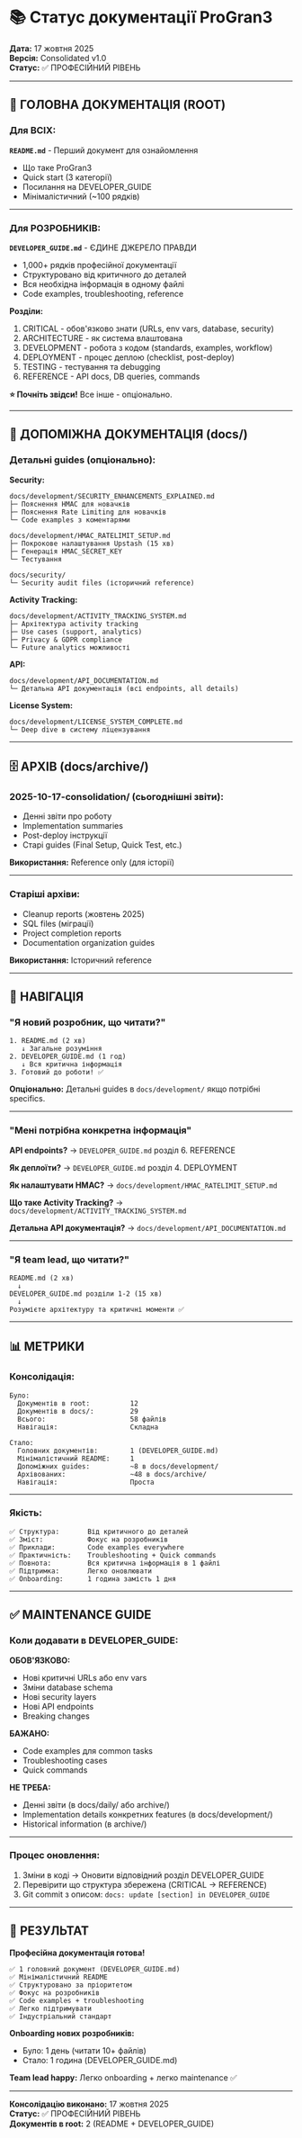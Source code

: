 # 📚 Статус документації ProGran3

**Дата:** 17 жовтня 2025  
**Версія:** Consolidated v1.0  
**Статус:** ✅ ПРОФЕСІЙНИЙ РІВЕНЬ

---

## 📄 ГОЛОВНА ДОКУМЕНТАЦІЯ (ROOT)

### Для ВСІХ:

**`README.md`** - Перший документ для ознайомлення
- Що таке ProGran3
- Quick start (3 категорії)
- Посилання на DEVELOPER_GUIDE
- Мінімалістичний (~100 рядків)

---

### Для РОЗРОБНИКІВ:

**`DEVELOPER_GUIDE.md`** - ЄДИНЕ ДЖЕРЕЛО ПРАВДИ
- 1,000+ рядків професійної документації
- Структуровано від критичного до деталей
- Вся необхідна інформація в одному файлі
- Code examples, troubleshooting, reference

**Розділи:**
1. CRITICAL - обов'язково знати (URLs, env vars, database, security)
2. ARCHITECTURE - як система влаштована
3. DEVELOPMENT - робота з кодом (standards, examples, workflow)
4. DEPLOYMENT - процес деплою (checklist, post-deploy)
5. TESTING - тестування та debugging
6. REFERENCE - API docs, DB queries, commands

**⭐ Почніть звідси!** Все інше - опціонально.

---

## 📂 ДОПОМІЖНА ДОКУМЕНТАЦІЯ (docs/)

### Детальні guides (опціонально):

**Security:**
```
docs/development/SECURITY_ENHANCEMENTS_EXPLAINED.md
├─ Пояснення HMAC для новачків
├─ Пояснення Rate Limiting для новачків
└─ Code examples з коментарями

docs/development/HMAC_RATELIMIT_SETUP.md
├─ Покрокове налаштування Upstash (15 хв)
├─ Генерація HMAC_SECRET_KEY
└─ Тестування

docs/security/
└─ Security audit files (історичний reference)
```

**Activity Tracking:**
```
docs/development/ACTIVITY_TRACKING_SYSTEM.md
├─ Архітектура activity tracking
├─ Use cases (support, analytics)
├─ Privacy & GDPR compliance
└─ Future analytics можливості
```

**API:**
```
docs/development/API_DOCUMENTATION.md
└─ Детальна API документація (всі endpoints, all details)
```

**License System:**
```
docs/development/LICENSE_SYSTEM_COMPLETE.md
└─ Deep dive в систему ліцензування
```

---

## 🗄️ АРХІВ (docs/archive/)

### 2025-10-17-consolidation/ (сьогоднішні звіти):
- Денні звіти про роботу
- Implementation summaries
- Post-deploy інструкції
- Старі guides (Final Setup, Quick Test, etc.)

**Використання:** Reference only (для історії)

---

### Старіші архіви:
- Cleanup reports (жовтень 2025)
- SQL files (міграції)
- Project completion reports
- Documentation organization guides

**Використання:** Історичний reference

---

## 🎯 НАВІГАЦІЯ

### "Я новий розробник, що читати?"

```
1. README.md (2 хв)
   ↓ Загальне розуміння
2. DEVELOPER_GUIDE.md (1 год)
   ↓ Вся критична інформація
3. Готовий до роботи! ✅
```

**Опціонально:** Детальні guides в `docs/development/` якщо потрібні specifics.

---

### "Мені потрібна конкретна інформація"

**API endpoints?**
→ `DEVELOPER_GUIDE.md` розділ 6. REFERENCE

**Як деплоїти?**
→ `DEVELOPER_GUIDE.md` розділ 4. DEPLOYMENT

**Як налаштувати HMAC?**
→ `docs/development/HMAC_RATELIMIT_SETUP.md`

**Що таке Activity Tracking?**
→ `docs/development/ACTIVITY_TRACKING_SYSTEM.md`

**Детальна API документація?**
→ `docs/development/API_DOCUMENTATION.md`

---

### "Я team lead, що читати?"

```
README.md (2 хв)
  ↓
DEVELOPER_GUIDE.md розділи 1-2 (15 хв)
  ↓
Розумієте архітектуру та критичні моменти ✅
```

---

## 📊 МЕТРИКИ

### Консолідація:

```
Було:
  Документів в root:          12
  Документів в docs/:         29
  Всього:                     58 файлів
  Навігація:                  Складна

Стало:
  Головних документів:        1 (DEVELOPER_GUIDE.md)
  Мінімалістичний README:     1
  Допоміжних guides:          ~8 в docs/development/
  Архівованих:                ~48 в docs/archive/
  Навігація:                  Проста
```

---

### Якість:

```
✅ Структура:       Від критичного до деталей
✅ Зміст:           Фокус на розробників
✅ Приклади:        Code examples everywhere
✅ Практичність:    Troubleshooting + Quick commands
✅ Повнота:         Вся критична інформація в 1 файлі
✅ Підтримка:       Легко оновлювати
✅ Onboarding:      1 година замість 1 дня
```

---

## ✅ MAINTENANCE GUIDE

### Коли додавати в DEVELOPER_GUIDE:

**ОБОВ'ЯЗКОВО:**
- Нові критичні URLs або env vars
- Зміни database schema
- Нові security layers
- Нові API endpoints
- Breaking changes

**БАЖАНО:**
- Code examples для common tasks
- Troubleshooting cases
- Quick commands

**НЕ ТРЕБА:**
- Денні звіти (в docs/daily/ або archive/)
- Implementation details конкретних features (в docs/development/)
- Historical information (в archive/)

---

### Процес оновлення:

1. Зміни в коді → Оновити відповідний розділ DEVELOPER_GUIDE
2. Перевірити що структура збережена (CRITICAL → REFERENCE)
3. Git commit з описом: `docs: update [section] in DEVELOPER_GUIDE`

---

## 🎉 РЕЗУЛЬТАТ

**Професійна документація готова!**

```
✅ 1 головний документ (DEVELOPER_GUIDE.md)
✅ Мінімалістичний README
✅ Структуровано за пріоритетом
✅ Фокус на розробників
✅ Code examples + troubleshooting
✅ Легко підтримувати
✅ Індустріальний стандарт
```

**Onboarding нових розробників:**
- Було: 1 день (читати 10+ файлів)
- Стало: 1 година (DEVELOPER_GUIDE.md)

**Team lead happy:** Легко onboarding + легко maintenance ✅

---

**Консолідацію виконано:** 17 жовтня 2025  
**Статус:** ✅ ПРОФЕСІЙНИЙ РІВЕНЬ  
**Документів в root:** 2 (README + DEVELOPER_GUIDE)

